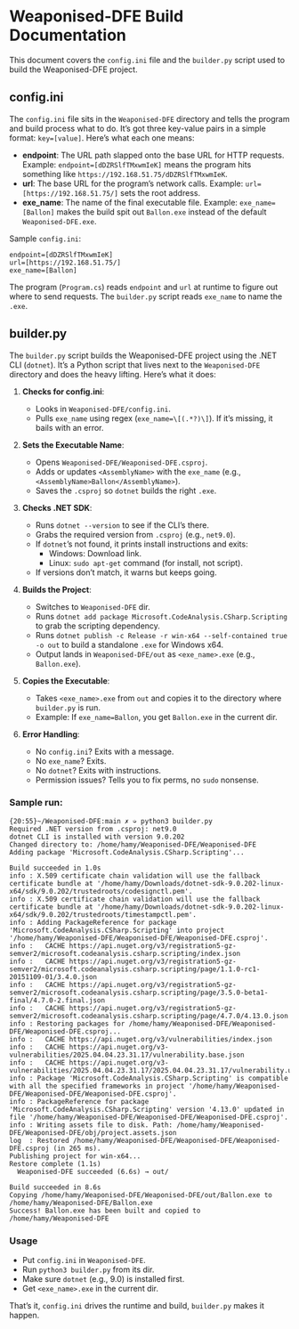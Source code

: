 # Weaponised-DFE Build Documentation

This document covers the `config.ini` file and the `builder.py` script used to build the Weaponised-DFE project.

## config.ini

The `config.ini` file sits in the `Weaponised-DFE` directory and tells the program and build process what to do. It’s got three key-value pairs in a simple format: `key=[value]`. Here’s what each one means:

- **endpoint**: The URL path slapped onto the base URL for HTTP requests. Example: `endpoint=[dDZRSlfTMxwmIeK]` means the program hits something like `https://192.168.51.75/dDZRSlfTMxwmIeK`.
- **url**: The base URL for the program’s network calls. Example: `url=[https://192.168.51.75/]` sets the root address.
- **exe_name**: The name of the final executable file. Example: `exe_name=[Ballon]` makes the build spit out `Ballon.exe` instead of the default `Weaponised-DFE.exe`.

Sample `config.ini`:
```
endpoint=[dDZRSlfTMxwmIeK]
url=[https://192.168.51.75/]
exe_name=[Ballon]
```

The program (`Program.cs`) reads `endpoint` and `url` at runtime to figure out where to send requests. The `builder.py` script reads `exe_name` to name the `.exe`.

## builder.py

The `builder.py` script builds the Weaponised-DFE project using the .NET CLI (`dotnet`). It’s a Python script that lives next to the `Weaponised-DFE` directory and does the heavy lifting. Here’s what it does:

1. **Checks for config.ini**:
   - Looks in `Weaponised-DFE/config.ini`.
   - Pulls `exe_name` using regex (`exe_name=\[(.*?)\]`). If it’s missing, it bails with an error.

2. **Sets the Executable Name**:
   - Opens `Weaponised-DFE/Weaponised-DFE.csproj`.
   - Adds or updates `<AssemblyName>` with the `exe_name` (e.g., `<AssemblyName>Ballon</AssemblyName>`).
   - Saves the `.csproj` so `dotnet` builds the right `.exe`.

3. **Checks .NET SDK**:
   - Runs `dotnet --version` to see if the CLI’s there.
   - Grabs the required version from `.csproj` (e.g., `net9.0`).
   - If `dotnet`’s not found, it prints install instructions and exits:
     - Windows: Download link.
     - Linux: `sudo apt-get` command (for install, not script).
   - If versions don’t match, it warns but keeps going.

4. **Builds the Project**:
   - Switches to `Weaponised-DFE` dir.
   - Runs `dotnet add package Microsoft.CodeAnalysis.CSharp.Scripting` to grab the scripting dependency.
   - Runs `dotnet publish -c Release -r win-x64 --self-contained true -o out` to build a standalone `.exe` for Windows x64.
   - Output lands in `Weaponised-DFE/out` as `<exe_name>.exe` (e.g., `Ballon.exe`).

5. **Copies the Executable**:
   - Takes `<exe_name>.exe` from `out` and copies it to the directory where `builder.py` is run.
   - Example: If `exe_name=Ballon`, you get `Ballon.exe` in the current dir.

6. **Error Handling**:
   - No `config.ini`? Exits with a message.
   - No `exe_name`? Exits.
   - No `dotnet`? Exits with instructions.
   - Permission issues? Tells you to fix perms, no `sudo` nonsense.


### Sample run:
```
{20:55}~/Weaponised-DFE:main ✗ ➭ python3 builder.py
Required .NET version from .csproj: net9.0
dotnet CLI is installed with version 9.0.202
Changed directory to: /home/hamy/Weaponised-DFE/Weaponised-DFE
Adding package 'Microsoft.CodeAnalysis.CSharp.Scripting'...

Build succeeded in 1.0s
info : X.509 certificate chain validation will use the fallback certificate bundle at '/home/hamy/Downloads/dotnet-sdk-9.0.202-linux-x64/sdk/9.0.202/trustedroots/codesignctl.pem'.
info : X.509 certificate chain validation will use the fallback certificate bundle at '/home/hamy/Downloads/dotnet-sdk-9.0.202-linux-x64/sdk/9.0.202/trustedroots/timestampctl.pem'.
info : Adding PackageReference for package 'Microsoft.CodeAnalysis.CSharp.Scripting' into project '/home/hamy/Weaponised-DFE/Weaponised-DFE/Weaponised-DFE.csproj'.
info :   CACHE https://api.nuget.org/v3/registration5-gz-semver2/microsoft.codeanalysis.csharp.scripting/index.json
info :   CACHE https://api.nuget.org/v3/registration5-gz-semver2/microsoft.codeanalysis.csharp.scripting/page/1.1.0-rc1-20151109-01/3.4.0.json
info :   CACHE https://api.nuget.org/v3/registration5-gz-semver2/microsoft.codeanalysis.csharp.scripting/page/3.5.0-beta1-final/4.7.0-2.final.json
info :   CACHE https://api.nuget.org/v3/registration5-gz-semver2/microsoft.codeanalysis.csharp.scripting/page/4.7.0/4.13.0.json
info : Restoring packages for /home/hamy/Weaponised-DFE/Weaponised-DFE/Weaponised-DFE.csproj...
info :   CACHE https://api.nuget.org/v3/vulnerabilities/index.json
info :   CACHE https://api.nuget.org/v3-vulnerabilities/2025.04.04.23.31.17/vulnerability.base.json
info :   CACHE https://api.nuget.org/v3-vulnerabilities/2025.04.04.23.31.17/2025.04.04.23.31.17/vulnerability.update.json
info : Package 'Microsoft.CodeAnalysis.CSharp.Scripting' is compatible with all the specified frameworks in project '/home/hamy/Weaponised-DFE/Weaponised-DFE/Weaponised-DFE.csproj'.
info : PackageReference for package 'Microsoft.CodeAnalysis.CSharp.Scripting' version '4.13.0' updated in file '/home/hamy/Weaponised-DFE/Weaponised-DFE/Weaponised-DFE.csproj'.
info : Writing assets file to disk. Path: /home/hamy/Weaponised-DFE/Weaponised-DFE/obj/project.assets.json
log  : Restored /home/hamy/Weaponised-DFE/Weaponised-DFE/Weaponised-DFE.csproj (in 265 ms).
Publishing project for win-x64...
Restore complete (1.1s)
  Weaponised-DFE succeeded (6.6s) → out/

Build succeeded in 8.6s
Copying /home/hamy/Weaponised-DFE/Weaponised-DFE/out/Ballon.exe to /home/hamy/Weaponised-DFE/Ballon.exe
Success! Ballon.exe has been built and copied to /home/hamy/Weaponised-DFE

```

### Usage
- Put `config.ini` in `Weaponised-DFE`.
- Run `python3 builder.py` from its dir.
- Make sure `dotnet` (e.g., 9.0) is installed first.
- Get `<exe_name>.exe` in the current dir.

That’s it, `config.ini` drives the runtime and build, `builder.py` makes it happen.

